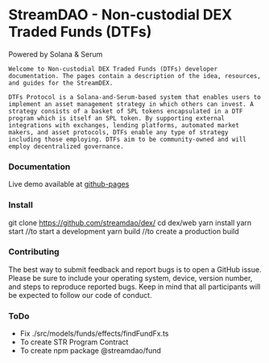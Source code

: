 # StreamDAO - Non-custodial DEX Traded Funds (DTFs)
Powered by Solana & Serum

```
Welcome to Non-custodial DEX Traded Funds (DTFs) developer documentation. The pages contain a description of the idea, resources, and guides for the StreamDEX.

DTFs Protocol is a Solana-and-Serum-based system that enables users to implement an asset management strategy in which others can invest. A strategy consists of a basket of SPL tokens encapsulated in a DTF program which is itself an SPL token. By supporting external integrations with exchanges, lending platforms, automated market makers, and asset protocols, DTFs enable any type of strategy including those employing. DTFs aim to be community-owned and will employ decentralized governance.

```
### Documentation

Live demo available at [github-pages](https://github.com/streamdao/dex/docs/video/)


### Install

git clone https://github.com/streamdao/dex/
cd dex/web
yarn install
yarn start //to start a development
yarn build //to create a production build 

### Contributing

The best way to submit feedback and report bugs is to open a GitHub issue. Please be sure to include your operating system, device, version number, and steps to reproduce reported bugs. Keep in mind that all participants will be expected to follow our code of conduct.

### ToDo

- Fix ./src/models/funds/effects/findFundFx.ts
- To create STR Program Contract
- To create npm package @streamdao/fund